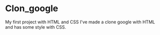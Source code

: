 # Clon_google
My first project with HTML and CSS
I've made a clone google with HTML  and has some style with CSS.
